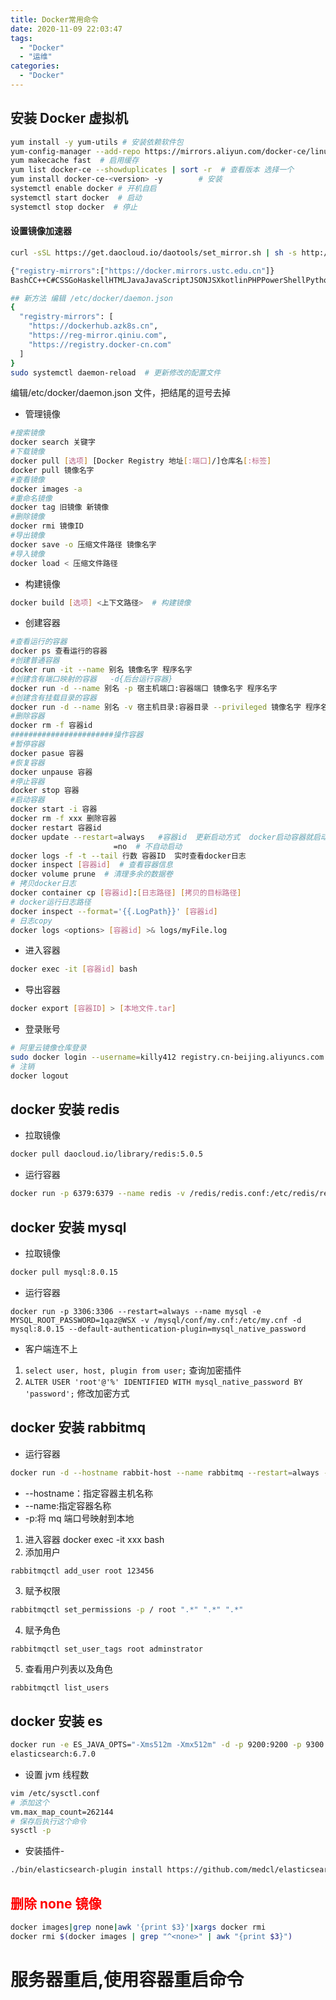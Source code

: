 ```yaml
---
title: Docker常用命令
date: 2020-11-09 22:03:47
tags:
  - "Docker"
  - "运维"
categories:
  - "Docker"
---
```


## 安装 Docker 虚拟机

```bash
yum install -y yum-utils # 安装依赖软件包
yum-config-manager --add-repo https://mirrors.aliyun.com/docker-ce/linux/centos/docker-ce.repo #添加软件仓库 阿里云docker安装包
yum makecache fast  # 启用缓存
yum list docker-ce --showduplicates | sort -r  # 查看版本 选择一个
yum install docker-ce-<version> -y        # 安装
systemctl enable docker # 开机自启
systemctl start docker  # 启动
systemctl stop docker  # 停止
```

#### 设置镜像加速器

```bash
curl -sSL https://get.daocloud.io/daotools/set_mirror.sh | sh -s http://f1361db2.m.daocloud.io
```

```bash
{"registry-mirrors":["https://docker.mirrors.ustc.edu.cn"]}
BashCC++C#CSSGoHaskellHTMLJavaJavaScriptJSONJSXkotlinPHPPowerShellPythonRubyRustSQLSwiftTypeScriptXML

## 新方法 编辑 /etc/docker/daemon.json
{
  "registry-mirrors": [
    "https://dockerhub.azk8s.cn",
    "https://reg-mirror.qiniu.com",
    "https://registry.docker-cn.com"
  ]
}
sudo systemctl daemon-reload  # 更新修改的配置文件
```

编辑/etc/docker/daemon.json 文件，把结尾的逗号去掉

- 管理镜像

```bash
#搜索镜像
docker search 关键字
#下载镜像
docker pull [选项] [Docker Registry 地址[:端口]/]仓库名[:标签]
docker pull 镜像名字
#查看镜像
docker images -a
#重命名镜像
docker tag 旧镜像 新镜像
#删除镜像
docker rmi 镜像ID
#导出镜像
docker save -o 压缩文件路径 镜像名字
#导入镜像
docker load < 压缩文件路径
```

- 构建镜像

```bash
docker build [选项] <上下文路径>  # 构建镜像
```

- 创建容器

```bash
#查看运行的容器
docker ps 查看运行的容器
#创建普通容器
docker run -it --name 别名 镜像名字 程序名字
#创建含有端口映射的容器   -d{后台运行容器}
docker run -d --name 别名 -p 宿主机端口:容器端口 镜像名字 程序名字
#创建含有挂载目录的容器
docker run -d --name 别名 -v 宿主机目录:容器目录 --privileged 镜像名字 程序名字
#删除容器
docker rm -f 容器id
#######################操作容器
#暂停容器
docker pasue 容器
#恢复容器
docker unpause 容器
#停止容器
docker stop 容器
#启动容器
docker start -i 容器
docker rm -f xxx 删除容器
docker restart 容器id
docker update --restart=always   #容器id  更新启动方式  docker启动容器就启动
                       =no  # 不自动启动
docker logs -f -t --tail 行数 容器ID  实时查看docker日志
docker inspect [容器id]  # 查看容器信息
docker volume prune  # 清理多余的数据卷
# 拷贝docker日志
docker container cp [容器id]:[日志路径] [拷贝的目标路径]
# docker运行日志路径
docker inspect --format='{{.LogPath}}' [容器id]
# 日志copy
docker logs <options> [容器id] >& logs/myFile.log
```

- 进入容器

```bash
docker exec -it [容器id] bash
```

- 导出容器

```bash
docker export [容器ID] > [本地文件.tar]
```

- 登录账号

```bash
# 阿里云镜像仓库登录
sudo docker login --username=killy412 registry.cn-beijing.aliyuncs.com
# 注销
docker logout
```

## docker 安装 redis

- 拉取镜像

```bash
docker pull daocloud.io/library/redis:5.0.5
```

- 运行容器

```bash
docker run -p 6379:6379 --name redis -v /redis/redis.conf:/etc/redis/redis.config -v /redis/data:/data -d redis:5.0.5 redis-server --appendonly yes  --requirepass "1qaz@WSX" # 设定密码
```

## docker 安装 mysql

- 拉取镜像

```bash
docker pull mysql:8.0.15
```

- 运行容器

```
docker run -p 3306:3306 --restart=always --name mysql -e MYSQL_ROOT_PASSWORD=1qaz@WSX -v /mysql/conf/my.cnf:/etc/my.cnf -d mysql:8.0.15 --default-authentication-plugin=mysql_native_password
```

- 客户端连不上

1. `select user, host, plugin from user;` 查询加密插件
2. `ALTER USER 'root'@'%' IDENTIFIED WITH mysql_native_password BY 'password';` 修改加密方式

## docker 安装 rabbitmq

- 运行容器

```bash
docker run -d --hostname rabbit-host --name rabbitmq --restart=always -e RABBITMQ_DEFAULT_USER=user -e RABBITMQ_DEFAULT_PASS=1qaz@WSX -p 15672:15672 -p 5672:5672 rabbitmq:3.7.15-management
```

- --hostname：指定容器主机名称
- --name:指定容器名称
- -p:将 mq 端口号映射到本地

1. 进入容器 docker exec -it xxx bash
2. 添加用户

```cmd
rabbitmqctl add_user root 123456
```

3. 赋予权限

```bash
rabbitmqctl set_permissions -p / root ".*" ".*" ".*"
```

4. 赋予角色

```
rabbitmqctl set_user_tags root adminstrator
```

5. 查看用户列表以及角色

```
rabbitmqctl list_users
```

## docker 安装 es

```bash
docker run -e ES_JAVA_OPTS="-Xms512m -Xmx512m" -d -p 9200:9200 -p 9300:9300 -v /etc/elsearch/elsearch.yml:/usr/share/elasticsearch/config/elasticsearch.yml --name es-master
elasticsearch:6.7.0
```

- 设置 jvm 线程数

```bash
vim /etc/sysctl.conf
# 添加这个
vm.max_map_count=262144
# 保存后执行这个命令
sysctl -p
```

- 安装插件-

```bash
./bin/elasticsearch-plugin install https://github.com/medcl/elasticsearch-analysis-ik/releases/download/v6.7.0/elasticsearch-analysis-ik-6.7.0.zip
```

## <font color="red">删除 none 镜像</font>

```bash
docker images|grep none|awk '{print $3}'|xargs docker rmi
docker rmi $(docker images | grep "^<none>" | awk "{print $3}")
```

# **服务器重启,使用容器重启命令**
